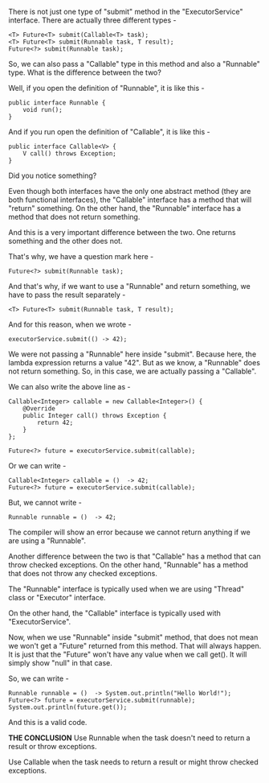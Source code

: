 There is not just one type of "submit" method in the "ExecutorService" interface. There are actually three different types -
```
<T> Future<T> submit(Callable<T> task);
<T> Future<T> submit(Runnable task, T result);
Future<?> submit(Runnable task);
```
So, we can also pass a "Callable" type in this method and also a "Runnable" type. What is the difference between the two?

Well, if you open the definition of "Runnable", it is like this -
```
public interface Runnable {
    void run();
}
```
And if you run open the definition of "Callable", it is like this -
```
public interface Callable<V> {
    V call() throws Exception;
}
```
Did you notice something?

Even though both interfaces have the only one abstract method (they are both functional interfaces), the "Callable" interface has a method that will "return" something. On the other hand, the "Runnable" interface has a method that does not return something.

And this is a very important difference between the two. One returns something and the other does not.

That's why, we have a question mark here -
```
Future<?> submit(Runnable task);
```
And that's why, if we want to use a "Runnable" and return something, we have to pass the result separately -
```
<T> Future<T> submit(Runnable task, T result);
```
And for this reason, when we wrote -
```
executorService.submit(() -> 42);
```
We were not passing a "Runnable" here inside "submit". Because here, the lambda expression returns a value "42". But as we know, a "Runnable" does not return something. So, in this case, we are actually passing a "Callable".

We can also write the above line as -
```
Callable<Integer> callable = new Callable<Integer>() {
    @Override
    public Integer call() throws Exception {
        return 42;
    }
};

Future<?> future = executorService.submit(callable);
```
Or we can write -
```
Callable<Integer> callable = ()  -> 42;
Future<?> future = executorService.submit(callable);
```
But, we cannot write -
```
Runnable runnable = ()  -> 42;
```
The compiler will show an error because we cannot return anything if we are using a "Runnable".

Another difference between the two is that "Callable" has a method that can throw checked exceptions. On the other hand, "Runnable" has a method that does not throw any checked exceptions.

The "Runnable" interface is typically used when we are using "Thread" class or "Executor" interface.

On the other hand, the "Callable" interface is typically used with "ExecutorService".

Now, when we use "Runnable" inside "submit" method, that does not mean we won't get a "Future" returned from this method. That will always happen. It is just that the "Future" won't have any value when we call get(). It will simply show "null" in that case.

So, we can write -
```
Runnable runnable = ()  -> System.out.println("Hello World!");
Future<?> future = executorService.submit(runnable);
System.out.println(future.get());
```
And this is a valid code.

**THE CONCLUSION**
Use Runnable when the task doesn't need to return a result or throw exceptions.

Use Callable when the task needs to return a result or might throw checked exceptions.
